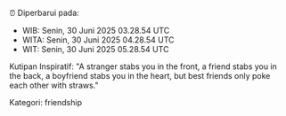 ⏰ Diperbarui pada:
- WIB: Senin, 30 Juni 2025 03.28.54 UTC
- WITA: Senin, 30 Juni 2025 04.28.54 UTC
- WIT: Senin, 30 Juni 2025 05.28.54 UTC

Kutipan Inspiratif:
"A stranger stabs you in the front, a friend stabs you in the back, a boyfriend stabs you in the heart, but best friends only poke each other with straws."


Kategori: friendship

